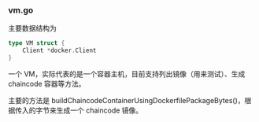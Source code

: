 ### vm.go

主要数据结构为

```go
type VM struct {
	Client *docker.Client
}
```

一个 VM，实际代表的是一个容器主机，目前支持列出镜像（用来测试）、生成 chaincode 容器等方法。

主要的方法是 buildChaincodeContainerUsingDockerfilePackageBytes()，根据传入的字节来生成一个 chaincode 镜像。